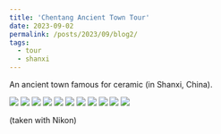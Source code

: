 ```yaml
---
title: 'Chentang Ancient Town Tour'
date: 2023-09-02
permalink: /posts/2023/09/blog2/
tags:
  - tour
  - shanxi
---
```


An ancient town famous for ceramic (in Shanxi, China). 

![](/chen1.JPG)
![](/chen2.JPG)
![](/chen3.JPG)
![](/chen4.JPG)
![](/chen5.JPG)
![](/chen6.JPG)
![](/chen7.JPG)
![](/chen8.JPG)
![](/chen9.JPG)
![](/chen10.JPG)
![](/chen11.JPG)

(taken with Nikon)













